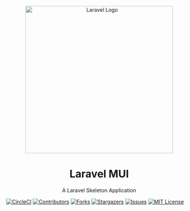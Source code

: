 <p align="center"><a href="https://laravel.com" target="_blank"><img src="https://raw.githubusercontent.com/laravel/art/master/logo-lockup/5%20SVG/2%20CMYK/1%20Full%20Color/laravel-logolockup-cmyk-red.svg" width="400" alt="Laravel Logo"></a></p>

<h1 align="center">Laravel MUI</h1>
<p align="center">A Laravel Skeleton Application</p>

[![CircleCI][circle-ci-shield]][circle-ci-url]
[![Contributors][contributors-shield]][contributors-url]
[![Forks][forks-shield]][forks-url]
[![Stargazers][stars-shield]][stars-url]
[![Issues][issues-shield]][issues-url]
[![MIT License][license-shield]][license-url]

<!-- MARKDOWN LINKS & IMAGES -->
<!-- https://www.markdownguide.org/basic-syntax/#reference-style-links -->
[circle-ci-shield]: https://dl.circleci.com/status-badge/img/gh/jayjdemitri/laravel-mui/tree/main.svg?style=shield
[circle-ci-url]: https://dl.circleci.com/status-badge/redirect/gh/jayjdemitri/laravel-mui/tree/main

<!-- MARKDOWN LINKS & IMAGES -->
<!-- https://www.markdownguide.org/basic-syntax/#reference-style-links -->
[contributors-shield]: https://img.shields.io/github/contributors/jayjdemitri/laravel-mui.svg?style=for-the-badge
[contributors-url]: https://github.com/jayjdemitri/laravel-mui/graphs/contributors
[forks-shield]: https://img.shields.io/github/forks/jayjdemitri/laravel-mui.svg?style=for-the-badge
[forks-url]: https://github.com/jayjdemitri/laravel-mui/network/members
[stars-shield]: https://img.shields.io/github/stars/jayjdemitri/laravel-mui.svg?style=for-the-badge
[stars-url]: https://github.com/jayjdemitri/laravel-mui/stargazers
[issues-shield]: https://img.shields.io/github/issues/jayjdemitri/laravel-mui.svg?style=for-the-badge
[issues-url]: https://github.com/jayjdemitri/laravel-mui/issues
[license-shield]: https://img.shields.io/github/license/jayjdemitri/laravel-mui.svg?style=for-the-badge
[license-url]: https://github.com/jayjdemitri/laravel-mui/blob/master/LICENSE.txt

